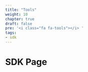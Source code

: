 ```yaml
---
title: "Tools"
weight: 10
chapter: true
draft: false
pre: '<i class="fa fa-tools"></i> '
tags:
- sdk
---
```


# SDK Page